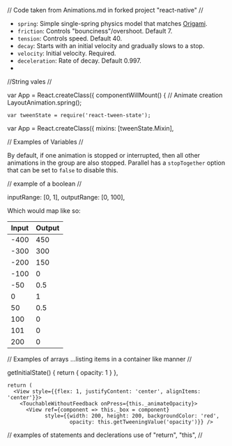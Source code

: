 // Code taken from Animations.md in forked project "react-native" //

* `spring`: Simple single-spring physics model that matches [Origami](https://facebook.github.io/origami/).
 * `friction`: Controls "bounciness"/overshoot.  Default 7.
 * `tension`: Controls speed.  Default 40.
* `decay`: Starts with an initial velocity and gradually slows to a stop.
 * `velocity`: Initial velocity.  Required.
 * `deceleration`: Rate of decay.  Default 0.997.
 * 
 //String vales //

var App = React.createClass({
  componentWillMount() {
    // Animate creation
    LayoutAnimation.spring();
    
    var tweenState = require('react-tween-state');

var App = React.createClass({
  mixins: [tweenState.Mixin],
  
// Examples of Variables //

By default, if one animation is stopped or interrupted, then all other
animations in the group are also stopped.  Parallel has a `stopTogether` option
that can be set to `false` to disable this.

// example of a boolean //

  inputRange: [0, 1],
  outputRange: [0, 100],
  
  Which would map like so:

Input | Output
------|-------
  -400|    450
  -300|    300
  -200|    150
  -100|      0
   -50|    0.5
     0|      1
    50|    0.5
   100|      0
   101|      0
   200|      0
   
// Examples of arrays ...listing items in a container like manner //

getInitialState() {
    return { opacity: 1 }
  },
  
    return (
      <View style={{flex: 1, justifyContent: 'center', alignItems: 'center'}}>
        <TouchableWithoutFeedback onPress={this._animateOpacity}>
          <View ref={component => this._box = component}
                style={{width: 200, height: 200, backgroundColor: 'red',
                        opacity: this.getTweeningValue('opacity')}} />
                        
// examples of statements and declerations use of "return", "this", //
